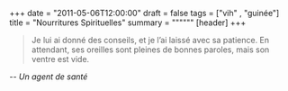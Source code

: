 +++
date = "2011-05-06T12:00:00"
draft = false
tags = ["vih" , "guinée"]
title = "Nourritures Spirituelles"
summary = """"""
[header]
+++

> Je lui ai donné des conseils, et je l’ai laissé avec sa patience. En attendant, ses oreilles sont pleines de bonnes paroles, mais son ventre est vide.

-- <cite>Un agent de santé</cite>
